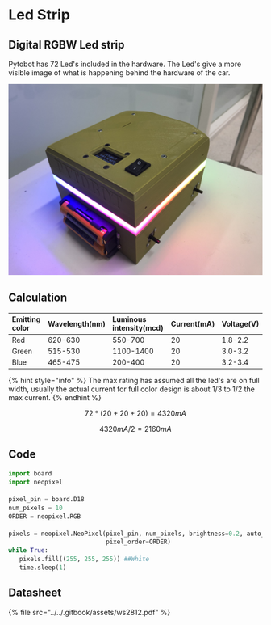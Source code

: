 # Led Strip

## Digital RGBW Led strip

Pytobot has 72 Led's included in the hardware. The Led's give a more visible image of what is happening behind the hardware of the car. 

![](../../.gitbook/assets/img_1064-copy.jpeg)

## Calculation

| Emitting color | Wavelength\(nm\) | Luminous intensity\(mcd\) | Current\(mA\) | Voltage\(V\) |
| :--- | :--- | :--- | :--- | :--- |
| Red | 620-630 | 550-700 | 20 | 1.8-2.2 |
| Green | 515-530 | 1100-1400 | 20 | 3.0-3.2 |
| Blue | 465-475 | 200-400 | 20 | 3.2-3.4 |

{% hint style="info" %}
The max rating has assumed all the led's are on full width, usually the actual current for full color design is about 1/3 to 1/2 the max current.
{% endhint %}

$$
72*(20+20+20)=4320mA
$$

$$
4320mA/2=2160mA
$$

## Code

```python
import board
import neopixel

pixel_pin = board.D18
num_pixels = 10
ORDER = neopixel.RGB

pixels = neopixel.NeoPixel(pixel_pin, num_pixels, brightness=0.2, auto_write=True,
                           pixel_order=ORDER)
while True:
   pixels.fill((255, 255, 255)) ##White
   time.sleep(1)
```

## Datasheet

{% file src="../../.gitbook/assets/ws2812.pdf" %}




